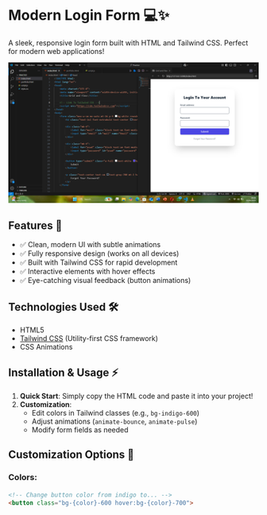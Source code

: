# Modern Login Form 💻✨

A sleek, responsive login form built with HTML and Tailwind CSS. Perfect for modern web applications!

![Login Form Preview](https://raw.githubusercontent.com/Levisonmsachi/LOGIN-FORM-TAILWIND/main/Screenshot%20(109).png)

## Features 🚀

- ✅ Clean, modern UI with subtle animations
- ✅ Fully responsive design (works on all devices)
- ✅ Built with Tailwind CSS for rapid development
- ✅ Interactive elements with hover effects
- ✅ Eye-catching visual feedback (button animations)

## Technologies Used 🛠️

- HTML5
- [Tailwind CSS](https://tailwindcss.com/) (Utility-first CSS framework)
- CSS Animations

## Installation & Usage ⚡

1. **Quick Start**: Simply copy the HTML code and paste it into your project!
2. **Customization**: 
   - Edit colors in Tailwind classes (e.g., `bg-indigo-600`)
   - Adjust animations (`animate-bounce`, `animate-pulse`)
   - Modify form fields as needed

## Customization Options 🎨

### Colors:
```html
<!-- Change button color from indigo to... -->
<button class="bg-{color}-600 hover:bg-{color}-700">
